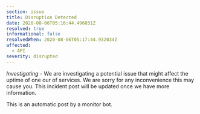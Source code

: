 ```yaml
---
section: issue
title: Disruption Detected
date: 2020-08-06T05:16:44.496031Z
resolved: true
informational: false
resolvedWhen: 2020-08-06T05:17:44.932034Z
affected:
  - API
severity: disrupted
---
```

*Investigating* - We are investigating a potential issue that might affect the uptime of one our of services. We are sorry for any inconvenience this may cause you. This incident post will be updated once we have more information.

This is an automatic post by a monitor bot.
        